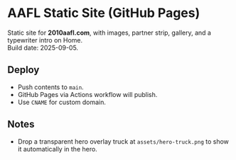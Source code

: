 
# AAFL Static Site (GitHub Pages)

Static site for **2010aafl.com**, with images, partner strip, gallery, and a typewriter intro on Home.  
Build date: 2025-09-05.

## Deploy
- Push contents to `main`.
- GitHub Pages via Actions workflow will publish.
- Use `CNAME` for custom domain.

## Notes
- Drop a transparent hero overlay truck at `assets/hero-truck.png` to show it automatically in the hero.
